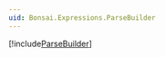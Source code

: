 ```yaml
---
uid: Bonsai.Expressions.ParseBuilder
---
```


[!include[ParseBuilder](~/articles/expressions-parse.md)]